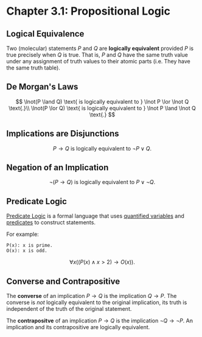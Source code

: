 # Chapter 3.1: Propositional Logic 


## Logical Equivalence

Two (molecular) statements $P$ and $Q$ are **logically equivalent**
provided $P$ is true precisely when $Q$ is true. That is, $P$ and $Q$ have the
same truth value under any assignment of truth values to their atomic parts
(i.e. They have the same truth table).


## De Morgan's Laws
$$
\lnot(P \land Q) \text{ is logically equivalent to }
\lnot P \lor \lnot Q \text{.}\\
\lnot(P \lor Q) \text{ is logically equivalent to }
\lnot P \land \lnot Q \text{.}
$$


## Implications are Disjunctions
$$
P \rightarrow Q \text{ is logically equivalent to } \lnot P \lor Q \text{.}
$$


## Negation of an Implication
$$
\lnot (P \rightarrow Q) \text{ is logically equivalent to }
P \lor \lnot Q \text{.}
$$


## Predicate Logic

[Predicate Logic](https://en.wikipedia.org/wiki/First-order_logic) is a
formal language that uses
[quantified variables](https://en.wikipedia.org/wiki/Quantifier_(logic))
and [predicates](https://www.merriam-webster.com/dictionary/predicate) to
construct statements.

For example:
```
P(x): x is prime.
O(x): x is odd.
```
$$
\forall x((P(x) \land x > 2) \rightarrow O(x)) \text{.}
$$


## Converse and Contrapositive

The **converse** of an implication $P \rightarrow Q$ is the implication
$Q \rightarrow P$. The converse is *not* logically equivalent to the original
implication, its truth is independent of the truth of the original statement.

The **contrapositve** of an implication $P \rightarrow Q$ is the implication
$\lnot Q \rightarrow \lnot P$. An implication and its contrapositive are
logically equivalent.

